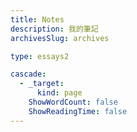 ```yaml
---
title: Notes
description: 我的筆記
archivesSlug: archives

type: essays2

cascade:
  - _target:
      kind: page
    ShowWordCount: false
    ShowReadingTime: false
---
```

